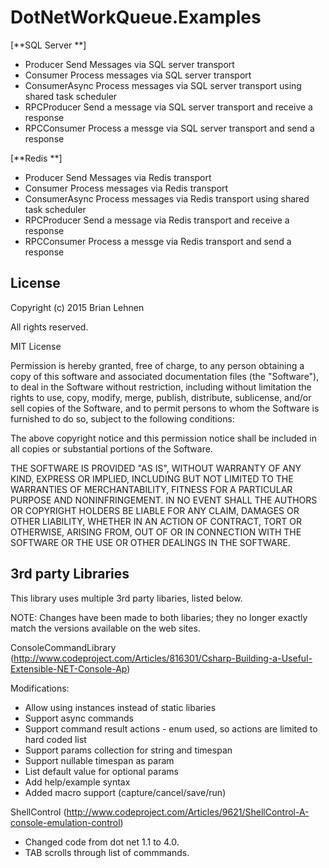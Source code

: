 DotNetWorkQueue.Examples
=========

[**SQL Server **]
- Producer Send Messages via SQL server transport
- Consumer Process messages via SQL server transport
- ConsumerAsync Process messages via SQL server transport using shared task scheduler
- RPCProducer Send a message via SQL server transport and receive a response
- RPCConsumer Process a messge via SQL server transport and send a response

[**Redis **]
- Producer Send Messages via Redis transport
- Consumer Process messages via Redis transport
- ConsumerAsync Process messages via Redis transport using shared task scheduler
- RPCProducer Send a message via Redis transport and receive a response
- RPCConsumer Process a messge via Redis transport and send a response
		
License
--------
Copyright (c) 2015 Brian Lehnen

All rights reserved.
 
MIT License

Permission is hereby granted, free of charge, to any person obtaining a copy
of this software and associated documentation files (the "Software"), to deal
in the Software without restriction, including without limitation the rights
to use, copy, modify, merge, publish, distribute, sublicense, and/or sell
copies of the Software, and to permit persons to whom the Software is
furnished to do so, subject to the following conditions:

The above copyright notice and this permission notice shall be included in
all copies or substantial portions of the Software.

THE SOFTWARE IS PROVIDED "AS IS", WITHOUT WARRANTY OF ANY KIND, EXPRESS OR
IMPLIED, INCLUDING BUT NOT LIMITED TO THE WARRANTIES OF MERCHANTABILITY,
FITNESS FOR A PARTICULAR PURPOSE AND NONINFRINGEMENT. IN NO EVENT SHALL THE
AUTHORS OR COPYRIGHT HOLDERS BE LIABLE FOR ANY CLAIM, DAMAGES OR OTHER
LIABILITY, WHETHER IN AN ACTION OF CONTRACT, TORT OR OTHERWISE, ARISING FROM,
OUT OF OR IN CONNECTION WITH THE SOFTWARE OR THE USE OR OTHER DEALINGS IN
THE SOFTWARE.

3rd party Libraries
--------

This library uses multiple 3rd party libaries, listed below.

NOTE: Changes have been made to both libaries; they no longer exactly match the versions available on the web sites.

ConsoleCommandLibrary 
(http://www.codeproject.com/Articles/816301/Csharp-Building-a-Useful-Extensible-NET-Console-Ap)

Modifications:

- Allow using instances instead of static libaries
- Support async commands
- Support command result actions - enum used, so actions are limited to hard coded list
- Support params collection for string and timespan
- Support nullable timespan as param
- List default value for optional params
- Add help/example syntax
- Added macro support (capture/cancel/save/run)

ShellControl (http://www.codeproject.com/Articles/9621/ShellControl-A-console-emulation-control)

- Changed code from dot net 1.1 to 4.0. 
- TAB scrolls through list of commmands.
